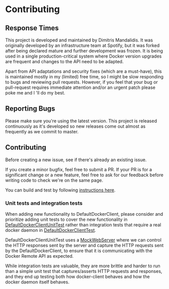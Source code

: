 # Contributing

## Response Times

This project is developed and maintained by Dimitris Mandalidis. It was originally
developed by an infrastructure team at Spotify, but it was forked after being declared
mature and further development was frozen. It is being used in a single production-critical 
system where Docker version upgrades are frequent and changes to the API need to
be adapted.

Apart from API adaptations and security fixes (which are a must-have), this is
maintained mostly in my (limited) free time, so I might be slow responding to bugs
and reviewing pull requests. However, if you feel that your bug or pull-request
requires immediate attention and/or an urgent patch please poke me and I 'll do
my best.

## Reporting Bugs

Please make sure you're using the latest version. This project is
released continuously as it's developed so new releases come out almost as frequently as we
commit to master.

## Contributing

Before creating a new issue, see if there's already an existing issue.

If you create a minor bugfix, feel free to submit a PR.
If your PR is for a significant change or a new feature, feel free to ask for our feedback
before writing code to check we're on the same page.

You can build and test by following [instructions here][1].

### Unit tests and integration tests
When adding new functionality to DefaultDockerClient, please consider and
prioritize adding unit tests to cover the new functionality in
[DefaultDockerClientUnitTest][] rather than integration tests that require a
real docker daemon in [DefaultDockerClientTest][].

DefaultDockerClientUnitTest uses a [MockWebServer][] where we can control the
HTTP responses sent by the server and capture the HTTP requests sent by the
DefaultDockerClient, to ensure that it is communicating with the Docker Remote
API as expected.

While integration tests are valuable, they are more brittle and harder to run
than a simple unit test that captures/asserts HTTP requests and responses, and
they end up testing both how docker-client behaves and how the docker daemon
itself behaves.

  [1]: https://github.com/dmandalidis/docker-client#testing
  [DefaultDockerClientTest]: src/test/java/com/spotify/docker/client/DefaultDockerClientTest.java
  [DefaultDockerClientUnitTest]: src/test/java/com/spotify/docker/client/DefaultDockerClientUnitTest.java
  [MockWebServer]: https://github.com/square/okhttp/tree/master/mockwebserver
